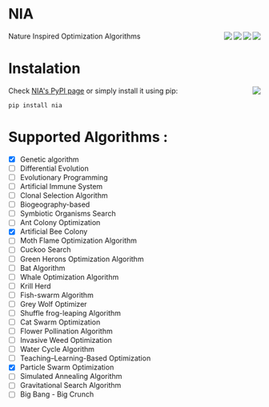 # NIA
Nature Inspired Optimization Algorithms
<a><img align="right" src="https://img.shields.io/github/license/salar-shdk/nia"/></a>
<a><img align="right" src="https://img.shields.io/pypi/v/nia"/></a>
<a><img align="right" src="https://img.shields.io/pypi/pyversions/nia"/></a>
<a><img align="right" src="https://img.shields.io/github/languages/code-size/salar-shdk/nia?color=blueviolet"/></a>

# Instalation
Check [NIA's PyPI page](https://pypi.org/project/nia/) or simply install it using pip:
<a><img align="right" src="https://pepy.tech/badge/nia"/></a>
```
pip install nia
```

# Supported Algorithms :  
- [x] Genetic algorithm 
- [ ] Differential Evolution  
- [ ] Evolutionary Programming  
- [ ] Artificial Immune System  
- [ ] Clonal Selection Algorithm  
- [ ] Biogeography-based  
- [ ] Symbiotic Organisms Search  
- [ ] Ant Colony Optimization  
- [x] Artificial Bee Colony  
- [ ] Moth Flame Optimization Algorithm  
- [ ] Cuckoo Search  
- [ ] Green Herons Optimization Algorithm  
- [ ] Bat Algorithm  
- [ ] Whale Optimization Algorithm  
- [ ] Krill Herd  
- [ ] Fish-swarm Algorithm  
- [ ] Grey Wolf Optimizer  
- [ ] Shuffle frog-leaping Algorithm  
- [ ] Cat Swarm Optimization  
- [ ] Flower Pollination Algorithm  
- [ ] Invasive Weed Optimization  
- [ ] Water Cycle Algorithm  
- [ ] Teaching–Learning-Based Optimization  
- [x] Particle Swarm Optimization  
- [ ] Simulated Annealing Algorithm  
- [ ] Gravitational Search Algorithm  
- [ ] Big Bang - Big Crunch  
